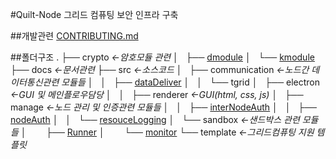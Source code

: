 #Quilt-Node
그리드 컴퓨팅 보안 인프라 구축

##개발관련
[CONTRIBUTING.md](/CONTRIBUTING.md)

##폴더구조
.
├── crypto _←암호모듈 관련_
│   ├── [dmodule](/crypto/dmodule/README.md)
│   └── [kmodule](/crypto/kmodule/README.md)
├── docs _←문서관련_
├── src _←소스코드_
│   ├── communication _←노드간 데이터통신관련 모듈들_
│   │   ├── [dataDeliver](/src/communication/dataDeliver/README.md)
│   │   └── tgrid
│   ├── electron _←GUI 및 메인플로우담당_
│   │   ├── renderer _←GUI(html, css, js)_
│   ├── manage _←노드 관리 및 인증관련 모듈들_
│   │   ├── [interNodeAuth](/src/manage/interNodeAuth/README.md)
│   │   ├── [nodeAuth](/src/manage/nodeAuth/README.md)
│   │   └── [resouceLogging](/src/manage/resouceLogging/README.md)
│   └── sandbox _←샌드박스 관련 모듈들_
│&nbsp;&nbsp;&nbsp;&nbsp;&nbsp;&nbsp;&nbsp;&nbsp;├── [Runner](/src/sandbox/Runner/README.md)
│&nbsp;&nbsp;&nbsp;&nbsp;&nbsp;&nbsp;&nbsp;&nbsp;└── [monitor](/src/sandbox/monitor/README.md)
└── template _←그리드컴퓨팅 지원 템플릿_